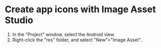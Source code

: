 # Create app icons with Image Asset Studio

1. In the "Project" window, select the Android view.
2. Right-click the "res" folder, and select "New">"Image Asset".

